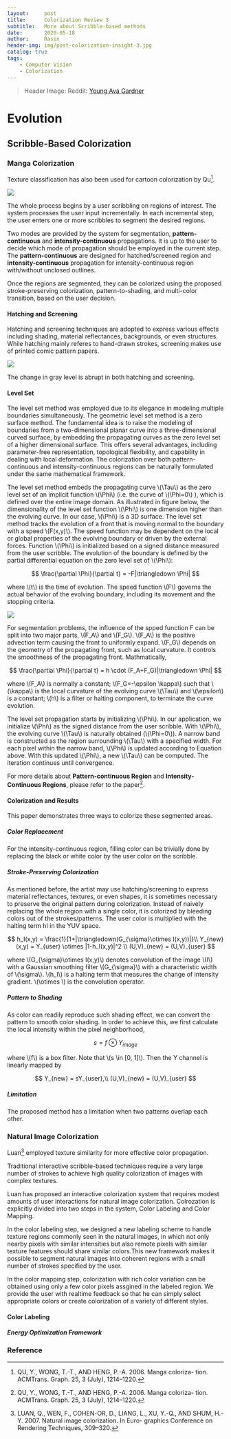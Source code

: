 ```yaml
---
layout:     post
title:      Colorization Review 3
subtitle:   More about Scribble-based methods
date:       2020-05-18
author:     Rasin
header-img: img/post-colorization-insight-3.jpg
catalog: true
tags:
    - Computer Vision
    - Colorization
---
```


> Header Image: Reddit: [Young Ava Gardner](https://www.reddit.com/r/Colorization/comments/gjcei1/young_ava_gardner/) 

# Evolution

## Scribble-Based Colorization

### Manga Colorization

Texture classification has also been used for cartoon colorization by Qu[^1].

![](https://raw.githubusercontent.com/rasin-tsukuba/blog-images/master/img/20200518102408.png)

The whole process begins by a user scribbling on regions of interest. The system processes the user input incrementally. In each incremental step, the user enters one or more scribbles to segment the desired regions. 

Two modes are provided by the system for segmentation, **pattern-continuous** and **intensity-continuous** propagations. It is up to the user to decide which mode of propagation should be employed in the current step. The **pattern-continuous** are designed for hatched/screened region and **intensity-continuous** propagation for intensity-continuous region with/without unclosed outlines. 

Once the regions are segmented, they can be colorized using the proposed stroke-preserving colorization, pattern-to-shading, and multi-color transition, based on the user decision.

#### Hatching and Screening

Hatching and screening techniques are adopted to express various effects including shading, material reflectances, backgrounds, or even structures. While hatching mainly referes to hand-drawn strokes, screening makes use of printed comic pattern papers.

![](https://raw.githubusercontent.com/rasin-tsukuba/blog-images/master/img/20200518103052.png)

The change in gray level is abrupt in both hatching and screening. 

#### Level Set 

The level set method was employed due to its elegance in modeling multiple boundaries simultaneously. The geometric level set method is a zero surface method. The fundamental idea is to raise the modeling of boundaries from a two-dimensional planar curve into a three-dimensional curved surface, by embedding the propagating curves as the zero level set of a higher dimensional surface. This offers several advantages, including parameter-free representation, topological flexibility, and capability in dealing with local deformation. The colorization over both pattern-continuous and intensity-continuous regions can be naturally formulated under the same mathematical framework. 

The level set method embeds the propagating curve \\(\Tau\\) as the zero level set of an implicit function \\(\Phi\\) (i.e. the curve of \\(\Phi=0\\) ), which is defined over the entire image domain. As illustrated in figure below, the dimensionality of the level set function \\(\Phi\\) is one dimension higher than the evolving curve. In our case, \\(\Phi\\) is a 3D surface. The level set method tracks the evolution of a front that is moving normal to the boundary with a speed \\(F(x,y)\\). The speed function may be dependent on the local or global properties of the evolving boundary or driven by the external forces. Function \\(\Phi\\) is initialized based on a signed distance measured from the user scribble. The evolution of the boundary is defined by the partial differential equation on the zero level set of \\(\Phi\\):

$$
\frac{\partial \Phi}{\partial t} = -F|\triangledown \Phi|
$$

where \\(t\\) is the time of evolution. The speed function \\(F\\) governs the actual behavior of the evolving boundary, including its movement and the stopping criteria.

![](https://raw.githubusercontent.com/rasin-tsukuba/blog-images/master/img/20200518105910.png)

For segmentation problems, the influence of the spped function F can be split into two major parts, \\(F_A\\) and \\(F_G\\). \\(F_A\\) is the positive advection term causing the front to uniformly expand. \\(F_G\\) depends on the geometry of the propagating front, such as local curvature. It controls the smoothness of the propagating front. Mathmatically,

$$
\frac{\partial \Phi}{\partial t} = h \cdot (F_A+F_G)|\triangledown \Phi|
$$

where \\(F_A\\) is normally a constant; \\(F_G=-\epsilon \kappa\\) such that \\(\kappa\\) is the local curvature of the evolving curve \\(\Tau\\) and \\(\epsilon\\) is a constant; \\(h\\) is a filter or halting component, to terminate the curve evolution.

The level set propagation starts by initializing \\(\Phi\\). In our application, we initialize \\(\Phi\\) as the signed distance from the user scribble. With \\(\Phi\\), the evolving curve \\(\Tau\\) is naturally obtained (\\(\Phi=0\\)). A narrow band is constructed as the region surrounding \\(\Tau\\) with a specified width. For each pixel within the narrow band, \\(\Phi\\) is updated according to Equation above. With this updated \\(\Phi\\), a new \\(\Tau\\) can be computed. The iteration continues until convergence.

For more details about **Pattern-continuous Region** and **Intensity-Continuous Regions**, please refer to the paper[^1].

#### Colorization and Results

This paper demonstrates three ways to colorize these segmented areas.

##### Color Replacement

For the intensity-continuous region, filling color can be trivially done by replacing the black or white color by the user color on the scribble. 

##### Stroke-Preserving Colorization

As mentioned before, the artist may use hatching/screening to express material reflectances, textures, or even shapes, it is sometimes necessary to preserve the original pattern during colorization. Instead of naively replacing the whole region with a single color, it is colorized by bleeding colors out of the strokes/patterns. The user color is multiplied with the halting term hI in the YUV space.

$$
h_I(x,y) = \frac{1}{1+|\triangledown(G_{\sigma}\otimes I(x,y))|}\\
Y_{new}(x,y) = Y_{user} \otimes |1-h_I(x,y)|^2 \\
(U,V)_{new} = (U,V)_{user} 
$$

where \\(G_{\sigma}\otimes I(x,y)\\) denotes convolution of the image \\(I\\) with a Gaussian smoothing filter \\(G_{\sigma}\\) with a characteristic width of \\(\sigma\\). \\(h_I\\) is a halting term that measures the change of intensity gradient. \\(\otimes \\) is the convolution operator.

##### Pattern to Shading

As color can readily reproduce such shading effect, we can convert the pattern to smooth color shading. In order to achieve this, we first calculate the local intensity within the pixel neighborhood,

$$
s=f\otimes Y_{image}
$$

where \\(f\\) is a box filter. Note that \\(s \in [0, 1]\\). Then the Y channel is linearly mapped by

$$
Y_{new} = sY_{user},\\
(U,V)_{new} = (U,V)_{user} 
$$

##### Limitation

The proposed method has a limitation when two patterns overlap each other.

### Natural Image Colorization 

Luan[^2] employed texture similarity for more effective color propagation.

Traditional interactive scribble-based techniques require a very large number of strokes to achieve high quality colorization of images with complex textures.

Luan has proposed an interactive colorization system that requires modest amounts of user interactions for natural image colorization. Colrozation is explicitly divided into two steps in the system, Color Labeling and Color Mapping.

In the color labeling step, we designed a new labeling scheme to handle texture regions commonly seen in the natural images, in which not only nearby pixels with similar intensities but also remote pixels with similar texture features should share similar colors.This new framework makes it possible to segment natural images into coherent regions with a small number of strokes specified by the user.

In the color mapping step, colorization with rich color variation can be obtained using only a few color pixels assgined in the labeled region. We provide the user with realtime feedback so that he can simply select appropriate colors or create colorization of a variety of different styles.

#### Color Labeling

##### Energy Optimization Framework






### Reference

[^1]: QU, Y., WONG, T.-T., AND HENG, P.-A. 2006. Manga coloriza- tion. ACMTrans. Graph. 25, 3 (July), 1214–1220.


[^2]: LUAN, Q., WEN, F., COHEN-OR, D., LIANG, L., XU, Y.-Q., AND SHUM, H.-Y. 2007. Natural image colorization. In Euro- graphics Conference on Rendering Techniques, 309–320.